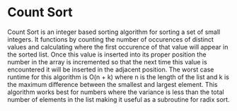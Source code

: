 # Count Sort
Count Sort is an integer based sorting algorithm for sorting a set of small integers. It functions by counting the number of occurences of distinct values and calculating where the first occurence of that value will appear in the sorted list. Once this value is inserted into its proper position the number in the array is incremented so that the next time this value is encountered it will be inserted in the adjacent position. The worst case runtime for this algorithm is O(n + k) where n is the length of the list and k is the maximum difference between the smallest and largest element. This algorithm works best for numbers where the variance is less than the total number of elements in the list making it useful as a subroutine for radix sort.